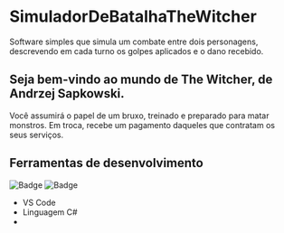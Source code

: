 # SimuladorDeBatalhaTheWitcher #
Software simples que simula um combate entre dois personagens, descrevendo em cada turno os golpes aplicados e o dano recebido.


## Seja bem-vindo ao mundo de The Witcher, de Andrzej Sapkowski. ##


Você assumirá o papel de um bruxo, treinado e preparado para matar monstros. Em troca, recebe um pagamento daqueles que contratam os seus serviços.

## Ferramentas de desenvolvimento ##
![Badge](https://img.shields.io/static/v1?label=VS-Code&message=Editor/IDE&color=blue&style=for-the-badge&logo=REACT)
![Badge](https://img.shields.io/static/v1?label=C#&message=Linguagem&color=blue&style=for-the-badge&logo=REACT)
- VS Code
- Linguagem C#
- 


